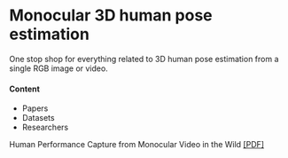 # Monocular 3D human pose estimation
One stop shop for everything related to 3D human pose estimation from a single RGB image or video.

#### Content
- Papers
- Datasets
- Researchers


Human Performance Capture from Monocular Video in the Wild [[PDF]](https://arxiv.org/pdf/2111.14672.pdf) 
